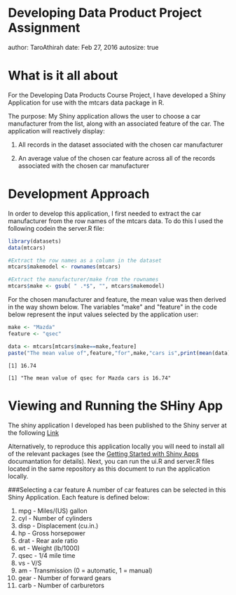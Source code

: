 Developing Data Product Project Assignment
========================================================
author: TaroAthirah
date: Feb 27, 2016
autosize: true

What is it all about
========================================================

For the Developing Data Products Course Project, I have developed a Shiny Application for use with the mtcars data package in R.

The purpose:
My Shiny application allows the user to choose a car manufacturer from the list, along with an associated feature of the car. The application will reactively display:

1. All records in the dataset associated with the chosen car manufacturer

2. An average value of the chosen car feature across all of the records associated with the chosen car manufacturer


Development Approach
========================================================

In order to develop this application, I first needed to extract the car manufacturer from the row names of the mtcars data. To do this I used the following codein the server.R file:


```r
library(datasets)
data(mtcars)

#Extract the row names as a column in the dataset
mtcars$makemodel <- rownames(mtcars)

#Extract the manufacturer/make from the rownames
mtcars$make <- gsub( " .*$", "", mtcars$makemodel)
```

For the chosen manufacturer and feature, the mean value was then derived in the way shown below. The variables "make" and "feature" in the code below represent the input values selected by the application user:


```r
make <- "Mazda"
feature <- "qsec"

data <- mtcars[mtcars$make==make,feature]
paste("The mean value of",feature,"for",make,"cars is",print(mean(data)))
```

```
[1] 16.74
```

```
[1] "The mean value of qsec for Mazda cars is 16.74"
```

Viewing and Running the SHiny App
========================================================

The shiny application I developed has been published to the Shiny server at the following [Link](https://taroathirah.shinyapps.io/Developing_Data_Products_Project/)

Alternatively, to reproduce this application locally you will need to install all of the relevant packages (see the [Getting Started with Shiny Apps](http://shiny.rstudio.com/articles/shinyapps.html) documantation for details). Next, you can run the ui.R and server.R files located in the same repository as this document to run the application locally.

###Selecting a car feature
A number of car features can be selected in this Shiny Application. Each feature is defined below:

1. mpg - Miles/(US) gallon
2. cyl - Number of cylinders
3. disp	 - Displacement (cu.in.)
4. hp	 - Gross horsepower
5. drat	 - Rear axle ratio
6. wt	 - Weight (lb/1000)
7. qsec	 - 1/4 mile time
8. vs	 - V/S
9. am	 - Transmission (0 = automatic, 1 = manual)
10. gear - Number of forward gears
11. carb - Number of carburetors
